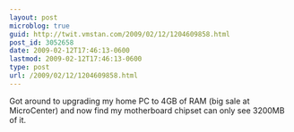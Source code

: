 ```yaml
---
layout: post
microblog: true
guid: http://twit.vmstan.com/2009/02/12/1204609858.html
post_id: 3052658
date: 2009-02-12T17:46:13-0600
lastmod: 2009-02-12T17:46:13-0600
type: post
url: /2009/02/12/1204609858.html
---
```

Got around to upgrading my home PC to 4GB of RAM (big sale at MicroCenter) and now find my motherboard chipset can only see 3200MB of it.
